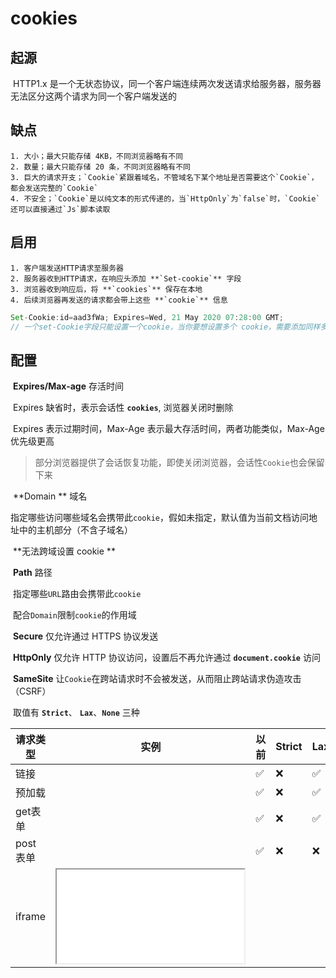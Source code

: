 # cookies

## 起源

​	HTTP1.x 是一个无状态协议，同一个客户端连续两次发送请求给服务器，服务器无法区分这两个请求为同一个客户端发送的

## 缺点

	1. 大小；最大只能存储 4KB，不同浏览器略有不同
 	2. 数量；最大只能存储 20 条，不同浏览器略有不同
 	3. 巨大的请求开支；`Cookie`紧跟着域名，不管域名下某个地址是否需要这个`Cookie`，都会发送完整的`Cookie`
 	4. 不安全；`Cookie`是以纯文本的形式传递的，当`HttpOnly`为`false`时，`Cookie`还可以直接通过`Js`脚本读取

## 启用

	1. 客户端发送HTTP请求至服务器
 	2. 服务器收到HTTP请求，在响应头添加 **`Set-cookie`** 字段
 	3. 浏览器收到响应后，将 **`cookies`** 保存在本地
 	4. 后续浏览器再发送的请求都会带上这些 **`cookie`** 信息

```typescript
Set-Cookie:id=aad3fWa; Expires=Wed, 21 May 2020 07:28:00 GMT;
// 一个set-Cookie字段只能设置一个cookie，当你要想设置多个 cookie，需要添加同样多的set-Cookie字段
```

## 配置

​	**Expires/Max-age** 存活时间

​		Expires 缺省时，表示会话性 **`cookies`**, 浏览器关闭时删除

​		Expires 表示过期时间，Max-Age 表示最大存活时间，两者功能类似，Max-Age 优先级更高

> 部分浏览器提供了会话恢复功能，即使关闭浏览器，会话性`Cookie`也会保留下来

​	**Domain ** 域名

​		指定哪些访问哪些域名会携带此`cookie`，假如未指定，默认值为当前文档访问地址中的主机部分（不含子域名）

​		**无法跨域设置 cookie **

​	**Path** 路径

​		指定哪些`URL`路由会携带此`cookie`

​		配合`Domain`限制`cookie`的作用域

​	**Secure** 仅允许通过 HTTPS 协议发送

​	**HttpOnly** 仅允许 HTTP 协议访问，设置后不再允许通过 **`document.cookie`** 访问

​	**SameSite** 让`Cookie`在跨站请求时不会被发送，从而阻止跨站请求伪造攻击（CSRF）

​		取值有 **`Strict`**、 **`Lax`**、**`None`** 三种

| 请求类型 | 实例                              | 以前 | Strict | Lax  | None |
| -------- | --------------------------------- | ---- | ------ | ---- | ---- |
| 链接     | <a href='...'>                    | ✅    | ❌      | ✅    | ✅    |
| 预加载   | <link rel='prerender' href='...'> | ✅    | ❌      | ✅    | ✅    |
| get表单  | <form method='GET' action='...'>  | ✅    | ❌      | ✅    | ✅    |
| post表单 | <form method='POST' action='...'> | ✅    | ❌      | ❌    | ✅    |
| iframe   | <iframe src='...'>                | ✅    | ❌      | ❌    | ✅    |
| ajax     | xhr                               | ✅    | ❌      | ❌    | ✅    |
| img      | <img src='...'>                   | ✅    | ❌      | ❌    | ✅    |

## 使用 JS 操作

```typescript
document.cookie = '名字=值';
document.cookie = 'username=cfangxu;domain=baike.baidu.com; id=haha'  
// 1. JS无法设置 HttpOnly 选项
// 2. 多个cookie使用分号加空格分隔
// 3. 分号、空格和等号若要作为值出现，需要使用转义 escape 
```

# localStorage && sessionStorage

## 应用场景

- `localStorage`取代原`Cookie`存放持久化缓存数据，可以是Base64格式的图片等等配置信息
- `sessionStorage`适合保存临时数据，例如表单信息，这样保证在页面刷新时不会让表单信息丢失，关闭页面后消除

## 注意

- **`localStorage`** 受同源策略的限制
- **`sessionStorage`** 只属于当前标签页的临时存储空间，只有当前标签页可以访问，同源的其它标签页无法访问

## 异同点

| 分类           | 生命周期                                                     | 存储容量                                 | 存储位置&其它                                                |
| -------------- | ------------------------------------------------------------ | ---------------------------------------- | ------------------------------------------------------------ |
| cookie         | 会话性cookie随浏览器关闭消失<br />如果设定过期时间，则在过期后才失效 | 4KB                                      | 会话性cookie保存在内存中，持久性cookie保存在磁盘中。<br />每次HTTP请求都会带上 |
| localStorage   | 永久有效，除非手动清理                                       | 4.98MB（不同浏览器不同，Safari为2.49MB） | 保存在磁盘中<br />不与服务器交互                             |
| sessionStroage | 仅在当前网页会话下有效，关闭页面后清除                       | 4.90MB（部分浏览器没有限制）             | 保存在内存中<br />不与服务器交互                             |

## 操作方式

```typescript
// write
Storage.key = 'value'
Storage['key'] = 'value'
Storage.setItem("key", "value")
Storage.setItem("obj", JSON.stringify(obj))
// read
Storage.key
Storage['key']
Storage.getItem("key")
JSON.parse(localStorage.getItem('obj'))
// remove
Storage.removeItem("key")
// key
Storage.key(0) // 返回键名
Object.keys(localStorage)
// clear
Storage.clear()
```

## storage 事件

​	监听同源标签页的 **`localStorage`** 的增删改，但更新同样值时不会触发

```typescript
window.addEventListener("storage", (event:StorageEvent) => {})
interface StorageEvent{
	key: string
    url: string // 对storage进行增删改的那个标签页的网址。
    oldValue：string
    newValue: string
}
```



# indexDB

​	`indexedDB` 是一个基于JavaScript的面向对象的数据库。 `IndexedDB`允许你存储和检索用键索引的对象

https://segmentfault.com/a/1190000012578794



# (已废除) webSQL

# (IE特有) userData

